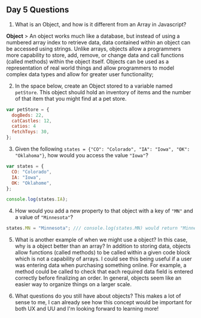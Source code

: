 ## Day 5 Questions

1. What is an Object, and how is it different from an Array in Javascript?

**Object**
    > An object works much like a database, but instead of using a numbered array index to retrieve data, data contained within an object can be accessed using strings. Unlike arrays, objects allow a programmers more capability to store, add, remove, or change data and call functions (called methods) within the object itself. Objects can be used as a representation of real world things and allow programmers to model complex data types and allow for greater user functionality;  

2. In the space below, create an Object stored to a variable named `petStore`.  This object should hold an inventory of items and the number of that item that you might find at a pet store.
```javaScript
var petStore = {
  dogBeds: 22,
  catCastles: 12,
  catios: 4
  fetchToys: 30,
};
```
3. Given the following `states = {"CO": "Colorado", "IA": "Iowa", "OK": "Oklahoma"}`, how would you access the value `"Iowa"`?
```javaScript
var states = {
  CO: "Colorado",
  IA: "Iowa",
  OK: "Oklahome",
};

console.log(states.IA);
```

4. How would you add a new property to that object with a key of `"MN"` and a value of `"Minnesota"`?
```javaScript
states.MN = "Minnesota"; /// console.log(states.MN) would return "Minnesota"
```
5. What is another example of when we might use a object?  In this case, why is a object better than an array?
    In addition to storing data, objects allow functions (called methods) to be called within a given code block which is not a capability of arrays. I could see this being useful if a user was entering data when purchasing something online. For example, a method could be called to check that each required data field is entered correctly before finalizing an order. In general, objects seem like an easier way to organize things on a larger scale.

6. What questions do you still have about objects?
    This makes a lot of sense to me, I can already see how this concept would be important for both UX and UU and I'm looking forward to learning more!
